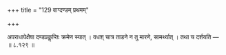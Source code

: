 +++
title = "129 वाग्दण्डम् प्रथमम्"

+++

अपराधापेक्षैषा दण्डप्रकॢप्तिः क्रमेण स्यात् । वधश् चात्र ताडने न तु मारणे, सामर्थ्यात् । तथा च दर्शयति — ॥ ८.१२९ ॥